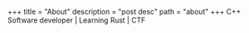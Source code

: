 +++
title = "About"
description = "post desc"
path = "about"
+++
C++ Software developer | Learning Rust | CTF

